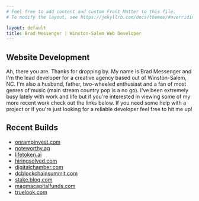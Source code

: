 ```yaml
---
# Feel free to add content and custom Front Matter to this file.
# To modify the layout, see https://jekyllrb.com/docs/themes/#overriding-theme-defaults

layout: default
title: Brad Messenger | Winston-Salem Web Developer
---
```


## Website Development

Ah, there you are.  Thanks for dropping by.  My name is Brad Messenger and I'm the lead developer for a creative agency based out of Winston-Salem, NC.  I'm also a husband, father, two-wheeled enthusiast and a fan of most genres of music (main stream country pop is a no go).  I've been extremely busy lately with work and life but if you're interested in viewing some of my more recent work check out the links below.  If you need some help with a project or if you're just looking for a reliable developer feel free to hit me up!

## Recent Builds

* <a href="https://onrampinvest.com/" target="_blank">onrampinvest.com</a>
* <a href="https://noteworthy.ag" target="_blank">noteworthy.ag</a>
* <a href="https://lifetoken.ai" target="_blank">lifetoken.ai</a>
* <a href="https://hiringsolved.com" target="_blank">hiringsolved.com</a>
* <a href="https://digitalchamber.org/" target="_blank">digitalchamber.com</a>
* <a href="https://dcblockchainsummit.com/" target="_blank">dcblockchainsummit.com</a>
* <a href="https://stake.bloq.com" target="_blank">stake.bloq.com</a>
* <a href="https://magmacapitalfunds.com" target="_blank">magmacapitalfunds.com</a>
* <a href="https://truelook.com" target="_blank">truelook.com</a>